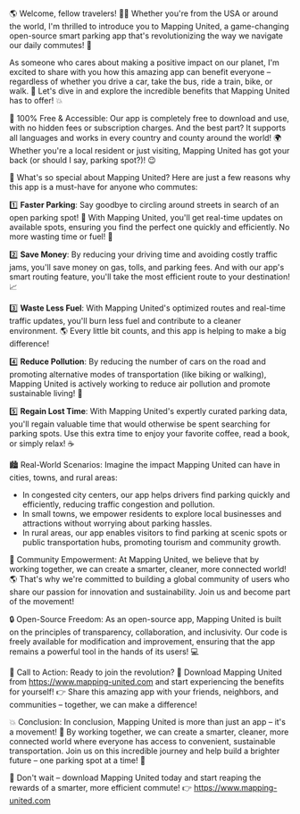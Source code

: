 🌎 Welcome, fellow travelers! 🚗💨 Whether you're from the USA or around the world, I'm thrilled to introduce you to Mapping United, a game-changing open-source smart parking app that's revolutionizing the way we navigate our daily commutes! 🚀

As someone who cares about making a positive impact on our planet, I'm excited to share with you how this amazing app can benefit everyone – regardless of whether you drive a car, take the bus, ride a train, bike, or walk. 🌈 Let's dive in and explore the incredible benefits that Mapping United has to offer! 💥

🎉 100% Free & Accessible: Our app is completely free to download and use, with no hidden fees or subscription charges. And the best part? It supports all languages and works in every country and county around the world! 🌍 Whether you're a local resident or just visiting, Mapping United has got your back (or should I say, parking spot?)! 😉

💯 What's so special about Mapping United? Here are just a few reasons why this app is a must-have for anyone who commutes:

1️⃣ **Faster Parking**: Say goodbye to circling around streets in search of an open parking spot! 🚫 With Mapping United, you'll get real-time updates on available spots, ensuring you find the perfect one quickly and efficiently. No more wasting time or fuel! 💨

2️⃣ **Save Money**: By reducing your driving time and avoiding costly traffic jams, you'll save money on gas, tolls, and parking fees. And with our app's smart routing feature, you'll take the most efficient route to your destination! 📈

3️⃣ **Waste Less Fuel**: With Mapping United's optimized routes and real-time traffic updates, you'll burn less fuel and contribute to a cleaner environment. 🌎 Every little bit counts, and this app is helping to make a big difference!

4️⃣ **Reduce Pollution**: By reducing the number of cars on the road and promoting alternative modes of transportation (like biking or walking), Mapping United is actively working to reduce air pollution and promote sustainable living! 🌟

5️⃣ **Regain Lost Time**: With Mapping United's expertly curated parking data, you'll regain valuable time that would otherwise be spent searching for parking spots. Use this extra time to enjoy your favorite coffee, read a book, or simply relax! ☕️

🏙️ Real-World Scenarios: Imagine the impact Mapping United can have in cities, towns, and rural areas:

* In congested city centers, our app helps drivers find parking quickly and efficiently, reducing traffic congestion and pollution.
* In small towns, we empower residents to explore local businesses and attractions without worrying about parking hassles.
* In rural areas, our app enables visitors to find parking at scenic spots or public transportation hubs, promoting tourism and community growth.

🌟 Community Empowerment: At Mapping United, we believe that by working together, we can create a smarter, cleaner, more connected world! 🌎 That's why we're committed to building a global community of users who share our passion for innovation and sustainability. Join us and become part of the movement!

🔒 Open-Source Freedom: As an open-source app, Mapping United is built on the principles of transparency, collaboration, and inclusivity. Our code is freely available for modification and improvement, ensuring that the app remains a powerful tool in the hands of its users! 💻

📲 Call to Action: Ready to join the revolution? 🚀 Download Mapping United from https://www.mapping-united.com and start experiencing the benefits for yourself! 👉 Share this amazing app with your friends, neighbors, and communities – together, we can make a difference!

💥 Conclusion: In conclusion, Mapping United is more than just an app – it's a movement! 🌈 By working together, we can create a smarter, cleaner, more connected world where everyone has access to convenient, sustainable transportation. Join us on this incredible journey and help build a brighter future – one parking spot at a time! 🚀

🎉 Don't wait – download Mapping United today and start reaping the rewards of a smarter, more efficient commute! 👉 https://www.mapping-united.com